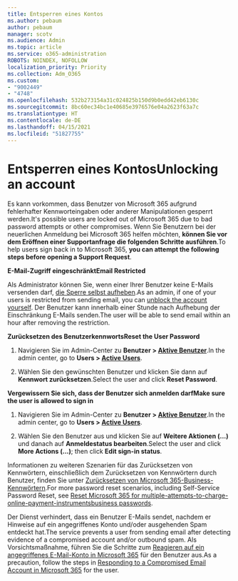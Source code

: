 ```yaml
---
title: Entsperren eines Kontos
ms.author: pebaum
author: pebaum
manager: scotv
ms.audience: Admin
ms.topic: article
ms.service: o365-administration
ROBOTS: NOINDEX, NOFOLLOW
localization_priority: Priority
ms.collection: Adm_O365
ms.custom:
- "9002449"
- "4748"
ms.openlocfilehash: 532b273154a31c024825b150d9b0edd42eb6130c
ms.sourcegitcommit: 8bc60ec34bc1e40685e3976576e04a2623f63a7c
ms.translationtype: HT
ms.contentlocale: de-DE
ms.lasthandoff: 04/15/2021
ms.locfileid: "51827755"
---
```

# <a name="unlocking-an-account"></a><span data-ttu-id="31e2f-102">Entsperren eines Kontos</span><span class="sxs-lookup"><span data-stu-id="31e2f-102">Unlocking an account</span></span>

<span data-ttu-id="31e2f-103">Es kann vorkommen, dass Benutzer von Microsoft 365 aufgrund fehlerhafter Kennworteingaben oder anderer Manipulationen gesperrt werden.</span><span class="sxs-lookup"><span data-stu-id="31e2f-103">It's possible users are locked out of Microsoft 365 due to bad password attempts or other compromises.</span></span> <span data-ttu-id="31e2f-104">Wenn Sie Benutzern bei der neuerlichen Anmeldung bei Microsoft 365 helfen möchten, **können Sie vor dem Eröffnen einer Supportanfrage die folgenden Schritte ausführen**.</span><span class="sxs-lookup"><span data-stu-id="31e2f-104">To help users sign back in to Microsoft 365, **you can attempt the following steps before opening a Support Request**.</span></span> 

<span data-ttu-id="31e2f-105">**E-Mail-Zugriff eingeschränkt**</span><span class="sxs-lookup"><span data-stu-id="31e2f-105">**Email Restricted**</span></span>

<span data-ttu-id="31e2f-106">Als Administrator können Sie, wenn einer Ihrer Benutzer keine E-Mails versenden darf, [die Sperre selbst aufheben](https://docs.microsoft.com/microsoft-365/security/office-365-security/removing-user-from-restricted-users-portal-after-spam).</span><span class="sxs-lookup"><span data-stu-id="31e2f-106">As an admin, if one of your users is restricted from sending email, you can [unblock the account yourself](https://docs.microsoft.com/microsoft-365/security/office-365-security/removing-user-from-restricted-users-portal-after-spam).</span></span> <span data-ttu-id="31e2f-107">Der Benutzer kann innerhalb einer Stunde nach Aufhebung der Einschränkung E-Mails senden.</span><span class="sxs-lookup"><span data-stu-id="31e2f-107">The user will be able to send email within an hour after removing the restriction.</span></span>

<span data-ttu-id="31e2f-108">**Zurücksetzen des Benutzerkennworts**</span><span class="sxs-lookup"><span data-stu-id="31e2f-108">**Reset the User Password**</span></span>

1. <span data-ttu-id="31e2f-109">Navigieren Sie im Admin-Center zu **Benutzer > [Aktive Benutzer](https://admin.microsoft.com/Adminportal/Home?source=applauncher#/users)**.</span><span class="sxs-lookup"><span data-stu-id="31e2f-109">In the admin center, go to **Users > [Active Users](https://admin.microsoft.com/Adminportal/Home?source=applauncher#/users)**.</span></span>

2. <span data-ttu-id="31e2f-110">Wählen Sie den gewünschten Benutzer und klicken Sie dann auf **Kennwort zurücksetzen**.</span><span class="sxs-lookup"><span data-stu-id="31e2f-110">Select the user and click **Reset Password**.</span></span>

<span data-ttu-id="31e2f-111">**Vergewissern Sie sich, dass der Benutzer sich anmelden darf**</span><span class="sxs-lookup"><span data-stu-id="31e2f-111">**Make sure the user is allowed to sign in**</span></span>

1. <span data-ttu-id="31e2f-112">Navigieren Sie im Admin-Center zu **Benutzer > [Aktive Benutzer](https://admin.microsoft.com/Adminportal/Home?source=applauncher#/users)**.</span><span class="sxs-lookup"><span data-stu-id="31e2f-112">In the admin center, go to **Users > [Active Users](https://admin.microsoft.com/Adminportal/Home?source=applauncher#/users)**.</span></span>

2. <span data-ttu-id="31e2f-113">Wählen Sie den Benutzer aus und klicken Sie auf **Weitere Aktionen (...)** und danach auf **Anmeldestatus bearbeiten**.</span><span class="sxs-lookup"><span data-stu-id="31e2f-113">Select the user and click **More Actions (...)**; then click **Edit sign-in status**.</span></span>

<span data-ttu-id="31e2f-114">Informationen zu weiteren Szenarien für das Zurücksetzen von Kennwörtern, einschließlich dem Zurücksetzen von Kennwörtern durch Benutzer, finden Sie unter [Zurücksetzen von Microsoft 365-Business-Kennwörtern](https://docs.microsoft.com/microsoft-365/admin/add-users/reset-passwords?view=o365-worldwide).</span><span class="sxs-lookup"><span data-stu-id="31e2f-114">For more password reset scenarios, including Self-Service Password Reset, see [Reset Microsoft 365 for multiple-attempts-to-charge-online-payment-instrumentsbusiness passwords](https://docs.microsoft.com/microsoft-365/admin/add-users/reset-passwords?view=o365-worldwide).</span></span>

<span data-ttu-id="31e2f-115">Der Dienst verhindert, dass ein Benutzer E-Mails sendet, nachdem er Hinweise auf ein angegriffenes Konto und/oder ausgehenden Spam entdeckt hat.</span><span class="sxs-lookup"><span data-stu-id="31e2f-115">The service prevents a user from sending email after detecting evidence of a compromised account and/or outbound spam.</span></span> <span data-ttu-id="31e2f-116">Als Vorsichtsmaßnahme, führen Sie die Schritte zum [Reagieren auf ein angegriffenes E-Mail-Konto in Microsoft 365](https://docs.microsoft.com/microsoft-365/security/office-365-security/responding-to-a-compromised-email-account) für den Benutzer aus.</span><span class="sxs-lookup"><span data-stu-id="31e2f-116">As a precaution, follow the steps in [Responding to a Compromised Email Account in Microsoft 365](https://docs.microsoft.com/microsoft-365/security/office-365-security/responding-to-a-compromised-email-account) for the user.</span></span>
